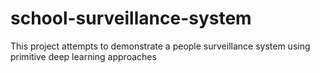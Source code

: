 # school-surveillance-system
This project attempts to demonstrate a people surveillance system using primitive deep learning approaches
